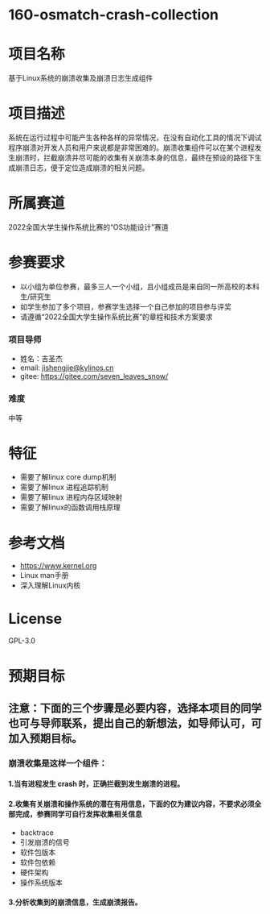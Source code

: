 # 160-osmatch-crash-collection

# 项目名称
基于Linux系统的崩溃收集及崩溃日志生成组件
# 项目描述
系统在运行过程中可能产生各种各样的异常情况，在没有自动化工具的情况下调试程序崩溃对开发人员和用户来说都是非常困难的。崩溃收集组件可以在某个进程发生崩溃时，拦截崩溃并尽可能的收集有关崩溃本身的信息，最终在预设的路径下生成崩溃日志，便于定位造成崩溃的相关问题。
# 所属赛道
2022全国大学生操作系统比赛的“OS功能设计”赛道
# 参赛要求
* 以小组为单位参赛，最多三人一个小组，且小组成员是来自同一所高校的本科生/研究生  
* 如学生参加了多个项目，参赛学生选择一个自己参加的项目参与评奖  
* 请遵循“2022全国大学生操作系统比赛”的章程和技术方案要求  
### 项目导师
* 姓名：吉圣杰  
* email: jishengjie@kylinos.cn  
* gitee: https://gitee.com/seven_leaves_snow/
### 难度
中等
# 特征
* 需要了解linux core dump机制  
* 需要了解linux 进程追踪机制  
* 需要了解linux 进程内存区域映射  
* 需要了解linux的函数调用栈原理  
# 参考文档
* https://www.kernel.org  
* Linux man手册  
* 深入理解Linux内核  
# License
GPL-3.0
# 预期目标  
## 注意：下面的三个步骤是必要内容，选择本项目的同学也可与导师联系，提出自己的新想法，如导师认可，可加入预期目标。
### 崩溃收集是这样一个组件：  
#### 1.当有进程发生 crash 时，正确拦截到发生崩溃的进程。  
#### 2.收集有关崩溃和操作系统的潜在有用信息，下面的仅为建议内容，不要求必须全部完成，参赛同学可自行发挥收集相关信息  
* backtrace  
* 引发崩溃的信号  
* 软件包版本  
* 软件包依赖  
* 硬件架构  
* 操作系统版本  
#### 3.分析收集到的崩溃信息，生成崩溃报告。
